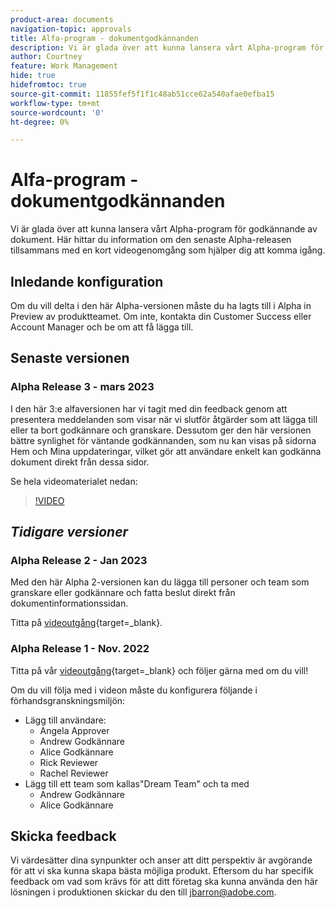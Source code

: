 ```yaml
---
product-area: documents
navigation-topic: approvals
title: Alfa-program - dokumentgodkännanden
description: Vi är glada över att kunna lansera vårt Alpha-program för godkännande av dokument. Här hittar du information om den senaste Alpha-releasen tillsammans med en kort videogenomgång som hjälper dig att komma igång.
author: Courtney
feature: Work Management
hide: true
hidefromtoc: true
source-git-commit: 11855fef5f1f1c48ab51cce62a540afae0efba15
workflow-type: tm+mt
source-wordcount: '0'
ht-degree: 0%

---
```



# Alfa-program - dokumentgodkännanden

Vi är glada över att kunna lansera vårt Alpha-program för godkännande av dokument. Här hittar du information om den senaste Alpha-releasen tillsammans med en kort videogenomgång som hjälper dig att komma igång.

## Inledande konfiguration

Om du vill delta i den här Alpha-versionen måste du ha lagts till i Alpha in Preview av produktteamet. Om inte, kontakta din Customer Success eller Account Manager och be om att få lägga till.

## Senaste versionen

### Alpha Release 3 - mars 2023

I den här 3:e alfaversionen har vi tagit med din feedback genom att presentera meddelanden som visar när vi slutför åtgärder som att lägga till eller ta bort godkännare och granskare. Dessutom ger den här versionen bättre synlighet för väntande godkännanden, som nu kan visas på sidorna Hem och Mina uppdateringar, vilket gör att användare enkelt kan godkänna dokument direkt från dessa sidor.

Se hela videomaterialet nedan:

>[!VIDEO](https://video.tv.adobe.com/v/3417854/)

## _Tidigare versioner_

### Alpha Release 2 - Jan 2023

Med den här Alpha 2-versionen kan du lägga till personer och team som granskare eller godkännare och fatta beslut direkt från dokumentinformationssidan.

Titta på [videoutgång](https://video.tv.adobe.com/v/3413941){target=_blank}.

### Alpha Release 1 - Nov. 2022

Titta på vår [videoutgång](https://video.tv.adobe.com/v/3412837){target=_blank} och följer gärna med om du vill!

Om du vill följa med i videon måste du konfigurera följande i förhandsgranskningsmiljön:

* Lägg till användare:
   * Angela Approver
   * Andrew Godkännare
   * Alice Godkännare
   * Rick Reviewer
   * Rachel Reviewer
* Lägg till ett team som kallas&quot;Dream Team&quot; och ta med
   * Andrew Godkännare
   * Alice Godkännare

## Skicka feedback

Vi värdesätter dina synpunkter och anser att ditt perspektiv är avgörande för att vi ska kunna skapa bästa möjliga produkt. Eftersom du har specifik feedback om vad som krävs för att ditt företag ska kunna använda den här lösningen i produktionen skickar du den till [jbarron@adobe.com](mailto:jbarron@adobe.com).